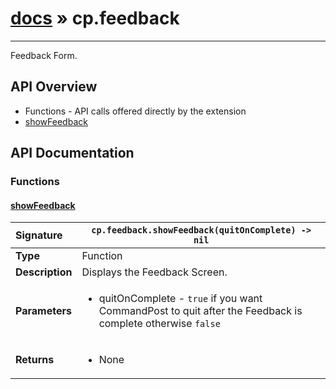 # [docs](index.md) » cp.feedback
---

Feedback Form.

## API Overview
* Functions - API calls offered directly by the extension
 * [showFeedback](#showfeedback)

## API Documentation

### Functions

#### [showFeedback](#showfeedback)
| <span style="float: left;">**Signature**</span> | <span style="float: left;">`cp.feedback.showFeedback(quitOnComplete) -> nil` </span>                                                          |
| -----------------------------------------------------|---------------------------------------------------------------------------------------------------------|
| **Type**                                             | Function                                                                                         |
| **Description**                                      | Displays the Feedback Screen.                                                                                         |
| **Parameters**                                       | <ul><li>quitOnComplete - `true` if you want CommandPost to quit after the Feedback is complete otherwise `false`</li></ul> |
| **Returns**                                          | <ul><li>None</li></ul>          |

